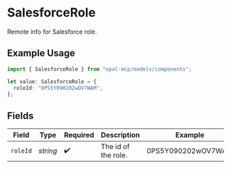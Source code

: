 # SalesforceRole

Remote info for Salesforce role.

## Example Usage

```typescript
import { SalesforceRole } from "opal-mcp/models/components";

let value: SalesforceRole = {
  roleId: "0PS5Y090202wOV7WAM",
};
```

## Fields

| Field               | Type                | Required            | Description         | Example             |
| ------------------- | ------------------- | ------------------- | ------------------- | ------------------- |
| `roleId`            | *string*            | :heavy_check_mark:  | The id of the role. | 0PS5Y090202wOV7WAM  |
